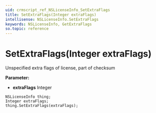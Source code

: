 ```yaml
---
uid: crmscript_ref_NSLicenseInfo_SetExtraFlags
title: SetExtraFlags(Integer extraFlags)
intellisense: NSLicenseInfo.SetExtraFlags
keywords: NSLicenseInfo, GetExtraFlags
so.topic: reference
---
```


# SetExtraFlags(Integer extraFlags)

Unspecified extra flags of license, part of checksum

**Parameter:** 
* **extraFlags** Integer

```crmscript
NSLicenseInfo thing;
Integer extraFlags;
thing.SetExtraFlags(extraFlags);
```

